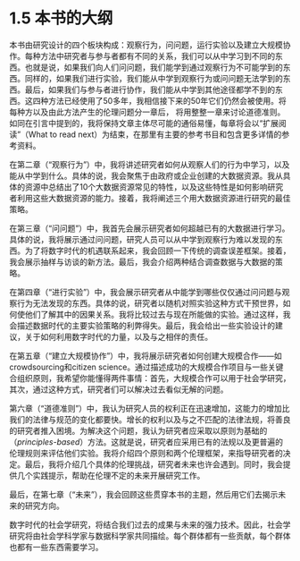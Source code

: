 # 1.5 本书的大纲

本书由研究设计的四个板块构成：观察行为，问问题，运行实验以及建立大规模协作。每种方法中研究者与参与者都有不同的关系，我们可以从中学习到不同的东西。也就是说，如果我们向人们问问题，我们能学到通过观察行为不可能学到的东西。同样的，如果我们进行实验，我们能从中学到观察行为或问问题无法学到的东西。最后，如果我们与参与者进行协作，我们能从中学到其他途径都学不到的东西。这四种方法已经使用了50多年，我相信接下来的50年它们仍然会被使用。将每种方以及由此方法产生的伦理问题分一章后， 将用整整一章来讨论道德准则。如同在引言中提到的，我将保持文章主体尽可能的通俗易懂，每章将会以“扩展阅读”（What to read next）为结束，在那里有主要的参考书目和包含更多详情的参考资料。

在第二章（“观察行为”）中，我将讲述研究者如何从观察人们的行为中学习，以及能从中学到什么。具体的说，我会聚焦于由政府或企业创建的大数据资源。我从具体的资源中总结出了10个大数据资源常见的特性，以及这些特性是如何影响研究者利用这些大数据资源的能力。接着，我将阐述三个用大数据资源进行研究的最佳策略。

在第三章（“问问题”）中，我首先会展示研究者如何超越已有的大数据进行学习。具体的说，我将展示通过问问题，研究人员可以从中学到观察行为难以发现的东西。为了将数字时代的机遇联系起来，我会回顾一下传统的调查误差框架。接着，我会展示抽样与访谈的新方法。最后，我会介绍两种结合调查数据与大数据的策略。

在第四章（“进行实验”）中，我会展示研究者从中能学到哪些仅仅通过问问题与观察行为无法发现的东西。具体的说，研究者以随机对照实验这种方式干预世界，如何使他们了解其中的因果关系。我将比较过去与现在所能做的实验。通过这样，我会描述数据时代的主要实验策略的利弊得失。最后，我会给出一些实验设计的建议，关于如何利用数字时代的力量，以及与之相伴的责任。

在第五章（“建立大规模协作”）中，我将展示研究者如何创建大规模合作——如crowdsourcing和citizen science。通过描述成功的大规模合作项目与一些关键合组织原则，我希望你能懂得两件事情：首先，大规模合作可以用于社会学研究，其次，通过这种方式，研究者们可以解决过去看似无解的问题。

第六章（“道德准则”）中，我认为研究人员的权利正在迅速增加，这能力的增加比我们的法律与规范的变化都要快。增长的权利以及与之不匹配的法律法规，将善良的研究者推入困境。为解决这个问题，我认为研究者应采取以原则为基础的（*principles-based*）方法。这就是说，研究者应采用已有的法规以及更普遍的伦理规则来评估他们实验。我将介绍四个原则和两个伦理框架，来指导研究者的决定。最后，我将介绍几个具体的伦理挑战，研究者未来也许会遇到。同时，我会提供几个实践提示，帮助在伦理不定的未来开展研究工作。

最后，在第七章（“未来”），我会回顾这些贯穿本书的主题，然后用它们去揭示未来的研究方向。

数字时代的社会学研究，将结合我们过去的成果与未来的强力技术。因此，社会学研究将由社会学科学家与数据科学家共同描绘。每个群体都有一些贡献，每个群体也都有一些东西需要学习。
